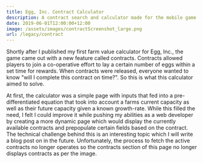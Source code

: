 ```yaml
---
title: Egg, Inc. Contract Calculator
description: A contract search and calculator made for the mobile game Egg, Inc.
date: 2019-06-01T12:00:00+12:00
image: /assets/images/contractScreenshot_large.png
url: /legacy/contract
---
```

Shortly after I published my first farm value calculator for Egg, Inc., the game came out with a new feature called contracts. Contracts allowed players to join a co-operative effort to lay a certain number of eggs within a set time for rewards. When contracts were released, everyone wanted to know "will I complete this contract on time?". So this is what this calculator aimed to solve.

At first, the calculator was a simple page with inputs that fed into a pre-differentiated equation that took into account a farms current capacity as well as their future capacity given a known growth-rate. While this filled the need, I felt I could improve it while pushing my abilities as a web developer by creating a more dynamic page which would display the currently available contracts and prepopulate certain fields based on the contract. The technical challenge behind this is an interesting topic which I will write a blog post on in the future. Unfortunately, the process to fetch the active contracts no longer operates so the contracts section of this page no longer displays contracts as per the image.